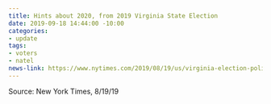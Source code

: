 ```yaml
---
title: Hints about 2020, from 2019 Virginia State Election
date: 2019-09-18 14:44:00 -10:00
categories:
- update
tags:
- voters
- natel
news-link: https://www.nytimes.com/2019/08/19/us/virginia-election-politics.html
---
```


Source: New York Times, 8/19/19